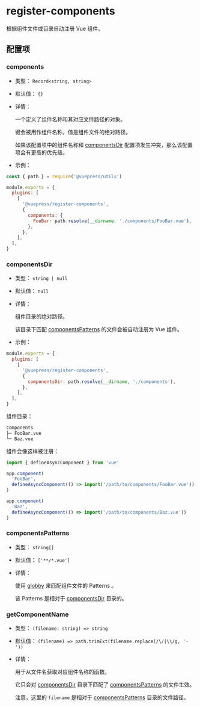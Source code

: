 # register-components

<NpmBadge package="@vuepress/plugin-register-components" />

根据组件文件或目录自动注册 Vue 组件。

## 配置项

### components

- 类型： `Record<string, string>`

- 默认值： `{}`

- 详情：

  一个定义了组件名称和其对应文件路径的对象。

  键会被用作组件名称，值是组件文件的绝对路径。

  如果该配置项中的组件名称和 [componentsDir](#componentsdir) 配置项发生冲突，那么该配置项会有更高的优先级。

- 示例：

```js
const { path } = require('@vuepress/utils')

module.exports = {
  plugins: [
    [
      '@vuepress/register-components',
      {
        components: {
          FooBar: path.resolve(__dirname, './components/FooBar.vue'),
        },
      },
    ],
  ],
}
```

### componentsDir

- 类型： `string | null`

- 默认值： `null`

- 详情：

  组件目录的绝对路径。

  该目录下匹配 [componentsPatterns](#componentspatterns) 的文件会被自动注册为 Vue 组件。

- 示例：

```js
module.exports = {
  plugins: [
    [
      '@vuepress/register-components',
      {
        componentsDir: path.resolve(__dirname, './components'),
      },
    ],
  ],
}
```

组件目录：

```bash
components
├─ FooBar.vue
└─ Baz.vue
```

组件会像这样被注册：

```js
import { defineAsyncComponent } from 'vue'

app.component(
  'FooBar',
  defineAsyncComponent(() => import('/path/to/components/FooBar.vue'))
)

app.component(
  'Baz',
  defineAsyncComponent(() => import('/path/to/components/Baz.vue'))
)
```

### componentsPatterns

- 类型： `string[]`

- 默认值： `['**/*.vue']`

- 详情：

  使用 [globby](https://github.com/sindresorhus/globby) 来匹配组件文件的 Patterns 。

  该 Patterns 是相对于 [componentsDir](#componentsdir) 目录的。

### getComponentName

- 类型： `(filename: string) => string`

- 默认值： `(filename) => path.trimExt(filename.replace(/\/|\\/g, '-'))`

- 详情：

  用于从文件名获取对应组件名称的函数。
  
  它只会对 [componentsDir](#componentsdir) 目录下匹配了 [componentsPatterns](#componentspatterns) 的文件生效。

  注意，这里的 `filename` 是相对于 [componentsPatterns](#componentspatterns) 目录的文件路径。
